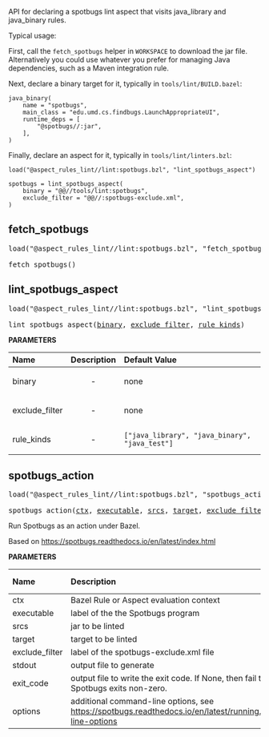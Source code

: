 <!-- Generated with Stardoc: http://skydoc.bazel.build -->

API for declaring a spotbugs lint aspect that visits java_library and java_binary rules.

Typical usage:

First, call the `fetch_spotbugs` helper in `WORKSPACE` to download the jar file.
Alternatively you could use whatever you prefer for managing Java dependencies, such as a Maven integration rule.

Next, declare a binary target for it, typically in `tools/lint/BUILD.bazel`:

```starlark
java_binary(
    name = "spotbugs",
    main_class = "edu.umd.cs.findbugs.LaunchAppropriateUI",
    runtime_deps = [
        "@spotbugs//:jar",
    ],
)
```

Finally, declare an aspect for it, typically in `tools/lint/linters.bzl`:

```starlark
load("@aspect_rules_lint//lint:spotbugs.bzl", "lint_spotbugs_aspect")

spotbugs = lint_spotbugs_aspect(
    binary = "@@//tools/lint:spotbugs",
    exclude_filter = "@@//:spotbugs-exclude.xml",
)

```

<a id="fetch_spotbugs"></a>

## fetch_spotbugs

<pre>
load("@aspect_rules_lint//lint:spotbugs.bzl", "fetch_spotbugs")

fetch_spotbugs()
</pre>





<a id="lint_spotbugs_aspect"></a>

## lint_spotbugs_aspect

<pre>
load("@aspect_rules_lint//lint:spotbugs.bzl", "lint_spotbugs_aspect")

lint_spotbugs_aspect(<a href="#lint_spotbugs_aspect-binary">binary</a>, <a href="#lint_spotbugs_aspect-exclude_filter">exclude_filter</a>, <a href="#lint_spotbugs_aspect-rule_kinds">rule_kinds</a>)
</pre>



**PARAMETERS**


| Name  | Description | Default Value |
| :------------- | :------------- | :------------- |
| <a id="lint_spotbugs_aspect-binary"></a>binary |  <p align="center"> - </p>   |  none |
| <a id="lint_spotbugs_aspect-exclude_filter"></a>exclude_filter |  <p align="center"> - </p>   |  none |
| <a id="lint_spotbugs_aspect-rule_kinds"></a>rule_kinds |  <p align="center"> - </p>   |  `["java_library", "java_binary", "java_test"]` |


<a id="spotbugs_action"></a>

## spotbugs_action

<pre>
load("@aspect_rules_lint//lint:spotbugs.bzl", "spotbugs_action")

spotbugs_action(<a href="#spotbugs_action-ctx">ctx</a>, <a href="#spotbugs_action-executable">executable</a>, <a href="#spotbugs_action-srcs">srcs</a>, <a href="#spotbugs_action-target">target</a>, <a href="#spotbugs_action-exclude_filter">exclude_filter</a>, <a href="#spotbugs_action-stdout">stdout</a>, <a href="#spotbugs_action-exit_code">exit_code</a>, <a href="#spotbugs_action-options">options</a>)
</pre>

Run Spotbugs as an action under Bazel.

Based on https://spotbugs.readthedocs.io/en/latest/index.html


**PARAMETERS**


| Name  | Description | Default Value |
| :------------- | :------------- | :------------- |
| <a id="spotbugs_action-ctx"></a>ctx |  Bazel Rule or Aspect evaluation context   |  none |
| <a id="spotbugs_action-executable"></a>executable |  label of the the Spotbugs program   |  none |
| <a id="spotbugs_action-srcs"></a>srcs |  jar to be linted   |  none |
| <a id="spotbugs_action-target"></a>target |  target to be linted   |  none |
| <a id="spotbugs_action-exclude_filter"></a>exclude_filter |  label of the spotbugs-exclude.xml file   |  none |
| <a id="spotbugs_action-stdout"></a>stdout |  output file to generate   |  none |
| <a id="spotbugs_action-exit_code"></a>exit_code |  output file to write the exit code. If None, then fail the build when Spotbugs exits non-zero.   |  `None` |
| <a id="spotbugs_action-options"></a>options |  additional command-line options, see https://spotbugs.readthedocs.io/en/latest/running.html#command-line-options   |  `[]` |


